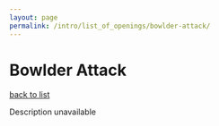 ```yaml
---
layout: page
permalink: /intro/list_of_openings/bowlder-attack/
---
```


# Bowlder Attack

[back to list](../)

Description unavailable